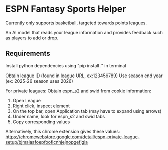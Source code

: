 # ESPN Fantasy Sports Helper

Currently only supports basketball, targeted towards points leagues.

An AI model that reads your league information and provides feedback such as players to add or drop.
## Requirements

Install python dependencies using "pip install ." in terminal

Obtain league ID (found in league URL, ex:123456789)
Use season end year (ex: 2025-26 season uses 2026)

For private leagues:
Obtain espn_s2 and swid from cookie information:
1. Open League
2. Right click, inspect element
3. On the top bar, open Application tab (may have to expand using arrows)
4. Under name, look for espn_s2 and swid tabs
5. Copy corresponding values

Alternatively, this chrome extension gives these values: https://chromewebstore.google.com/detail/espn-private-league-setup/bjmalaafoepfooflcnhjejnopgefjgia 